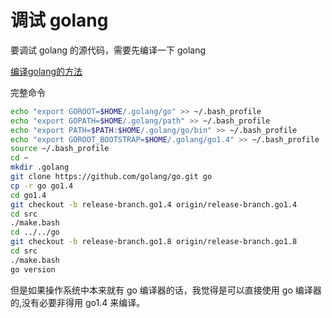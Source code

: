 # 调试 golang

要调试 golang 的源代码，需要先编译一下 golang

[编译golang的方法](https://segmentfault.com/a/1190000009594143)

完整命令

``` bash
echo "export GOROOT=$HOME/.golang/go" >> ~/.bash_profile
echo "export GOPATH=$HOME/.golang/path" >> ~/.bash_profile
echo "export PATH=$PATH:$HOME/.golang/go/bin" >> ~/.bash_profile
echo "export GOROOT_BOOTSTRAP=$HOME/.golang/go1.4" >> ~/.bash_profile
source ~/.bash_profile
cd ~
mkdir .golang
git clone https://github.com/golang/go.git go
cp -r go go1.4
cd go1.4
git checkout -b release-branch.go1.4 origin/release-branch.go1.4
cd src
./make.bash
cd ../../go
git checkout -b release-branch.go1.8 origin/release-branch.go1.8
cd src
./make.bash
go version
```



但是如果操作系统中本来就有 go 编译器的话，我觉得是可以直接使用 go 编译器的,没有必要非得用 go1.4 来编译。